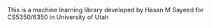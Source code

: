 This is a machine learning library developed by Hasan M Sayeed for CS5350/6350 in University of Utah

